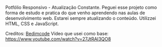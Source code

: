 Potfólio Responsivo - Atualização Constante.
Peguei esse projeto como forma de estudo e pratica do que venho aprendendo nas aulas de desenvolvimento web.
Estarei sempre atualizando o conteúdo.
Utilizzei HTML, CSS e JavaScript.

Creditos: [Bedimcode](https://www.youtube.com/c/Bedimcode)
Vídeo que usei como base: https://www.youtube.com/watch?v=27JtRAI3QO8
